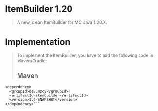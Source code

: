 # ItemBuilder 1.20
> A new, clean ItemBuilder for MC Java 1.20.X.

# Implementation
> To implement the ItemBuilder, you have to add the following code in Maven/Gradle:
> ## Maven
```
<dependency>
  <groupId>dev.mzcy</groupId>
  <artifactId>itembuilder</artifactId>
  <version>1.0-SNAPSHOT</version>
</dependency>```
